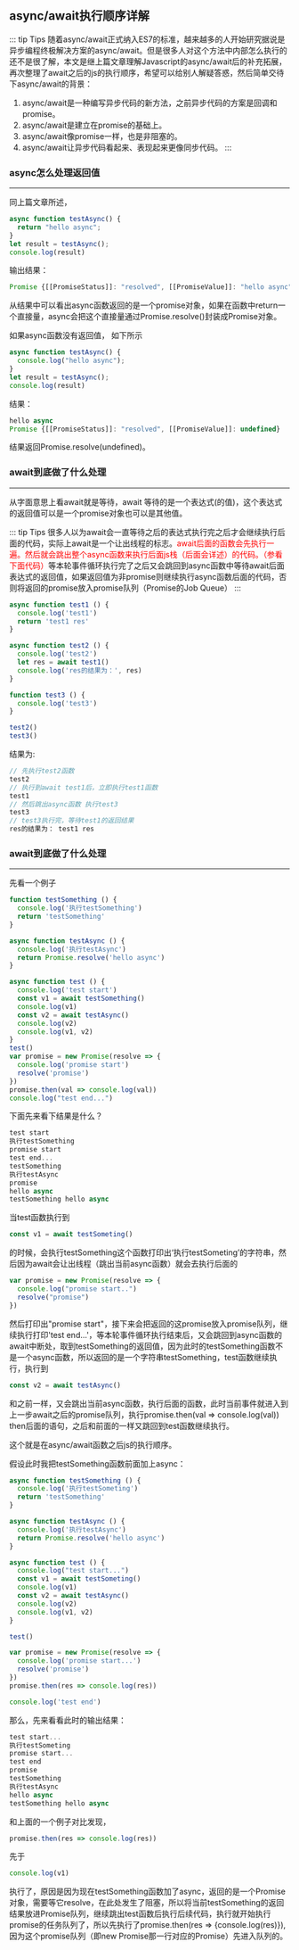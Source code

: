 ## async/await执行顺序详解

::: tip Tips
随着async/await正式纳入ES7的标准，越来越多的人开始研究据说是异步编程终极解决方案的async/await。但是很多人对这个方法中内部怎么执行的还不是很了解，本文是继上篇文章理解Javascript的async/await后的补充拓展，再次整理了await之后的js的执行顺序，希望可以给别人解疑答惑，然后简单交待下async/await的背景：

1. async/await是一种编写异步代码的新方法，之前异步代码的方案是回调和promise。
2. async/await是建立在promise的基础上。
3. async/await像promise一样，也是非阻塞的。
4. async/await让异步代码看起来、表现起来更像同步代码。
:::

### async怎么处理返回值

<hr/>

同上篇文章所述，

```javascript
async function testAsync() {
  return "hello async";
}
let result = testAsync();
console.log(result)
```

输出结果：
```javascript
Promise {[[PromiseStatus]]: "resolved", [[PromiseValue]]: "hello async"}
```

从结果中可以看出async函数返回的是一个promise对象，如果在函数中return一个直接量，async会把这个直接量通过Promise.resolve()封装成Promise对象。

如果async函数没有返回值， 如下所示
```javascript
async function testAsync() {
  console.log("hello async");
}
let result = testAsync();
console.log(result)
```

结果：

```javascript
hello async
Promise {[[PromiseStatus]]: "resolved", [[PromiseValue]]: undefined}
```

结果返回Promise.resolve(undefined)。

### await到底做了什么处理

<hr/>

从字面意思上看await就是等待，await 等待的是一个表达式(的值)，这个表达式的返回值可以是一个promise对象也可以是其他值。

::: tip Tips
很多人以为await会一直等待之后的表达式执行完之后才会继续执行后面的代码，实际上await是一个让出线程的标志。<font color="red">await后面的函数会先执行一遍。然后就会跳出整个async函数来执行后面js栈（后面会详述）的代码。（参看下面代码）</font>等本轮事件循环执行完了之后又会跳回到async函数中等待await后面表达式的返回值，如果返回值为非promise则继续执行async函数后面的代码，否则将返回的promise放入promise队列（Promise的Job Queue）
:::

```javascript
async function test1 () {
  console.log('test1')
  return 'test1 res'
}

async function test2 () {
  console.log('test2')
  let res = await test1()
  console.log('res的结果为：', res)
}

function test3 () {
  console.log('test3')
}

test2()
test3()
```

结果为: 

```javascript
// 先执行test2函数
test2
// 执行到await test1后，立即执行test1函数 
test1
// 然后跳出async函数 执行test3
test3
// test3执行完，等待test1的返回结果
res的结果为： test1 res
```

### await到底做了什么处理

<hr/>

先看一个例子

```javascript
function testSomething () {
  console.log('执行testSomething')
  return 'testSomething'
}

async function testAsync () {
  console.log('执行testAsync')
  return Promise.resolve('hello async')
}

async function test () {
  console.log('test start')
  const v1 = await testSomething()
  console.log(v1)
  const v2 = await testAsync()
  console.log(v2)
  console.log(v1, v2)
}
test()
var promise = new Promise(resolve => {
  console.log('promise start') 
  resolve('promise')
})
promise.then(val => console.log(val))
console.log("test end...")
```

下面先来看下结果是什么？

```javascript
test start
执行testSomething
promise start
test end...
testSomething
执行testAsync
promise
hello async
testSomething hello async
```

当test函数执行到

```javascript
const v1 = await testSometing()
```

的时候，会执行testSomething这个函数打印出‘执行testSometing’的字符串，然后因为await会让出线程（跳出当前async函数）就会去执行后面的

```javascript
var promise = new Promise(resolve => { 
  console.log("promise start..")
  resolve("promise")
})
```

然后打印出"promise start"，接下来会把返回的这promise放入promise队列，继续执行打印'test end...'，等本轮事件循环执行结束后，又会跳回到async函数的await中断处，取到testSomething的返回值，因为此时的testSomething函数不是一个async函数，所以返回的是一个字符串testSomething，test函数继续执行，执行到

```javascript
const v2 = await testAsync()
```

和之前一样，又会跳出当前async函数，执行后面的函数，此时当前事件就进入到上一步await之后的promise队列，执行promise.then(val => console.log(val)) then后面的语句，之后和前面的一样又跳回到test函数继续执行。

这个就是在async/await函数之后js的执行顺序。

假设此时我把testSomething函数前面加上async：

```javascript
async function testSomething () {
  console.log('执行testSometing')
  return 'testSomething'
}

async function testAsync () {
  console.log('执行testAsync')
  return Promise.resolve('hello async')
}

async function test () {
  console.log("test start...")
  const v1 = await testSometing()
  console.log(v1)
  const v2 = await testAsync()
  console.log(v2)
  console.log(v1, v2)
}

test()

var promise = new Promise(resolve => {
  console.log('promise start...')
  resolve('promise')
})
promise.then(res => console.log(res))

console.log('test end')
```

那么，先来看看此时的输出结果：

```javascript
test start...
执行testSometing
promise start...
test end
promise
testSomething
执行testAsync
hello async
testSomething hello async
```

和上面的一个例子对比发现，

```javascript
promise.then(res => console.log(res))
```

先于

```javascript
console.log(v1)
```

执行了，原因是因为现在testSomething函数加了async，返回的是一个Promise对象，需要等它resolve，在此处发生了阻塞，所以将当前testSomething的返回结果放进Promise队列，继续跳出test函数后执行后续代码，执行就开始执行promise的任务队列了，所以先执行了promise.then(res => {console.log(res)}), 因为这个promise队列（即new Promise那一行对应的Promise）先进入队列的。

